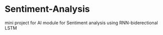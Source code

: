 # Sentiment-Analysis
mini project for AI module for Sentiment analysis using RNN-biderectional LSTM

